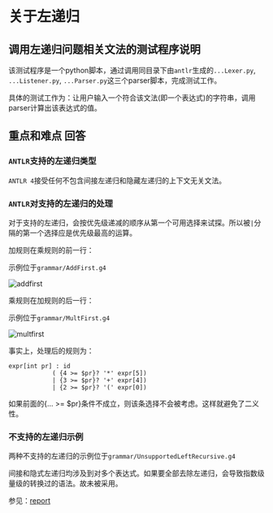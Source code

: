 # 关于左递归

## 调用左递归问题相关文法的测试程序说明

该测试程序是一个python脚本，通过调用同目录下由`antlr`生成的`...Lexer.py`, `...Listener.py`, `...Parser.py`这三个parser脚本，完成测试工作。

具体的测试工作为：让用户输入一个符合该文法(即一个表达式)的字符串，调用parser计算出该表达式的值。

## 重点和难点 回答

### `ANTLR`支持的左递归类型

`ANTLR 4`接受任何不包含间接左递归和隐藏左递归的上下文无关文法。



### `ANTLR`对支持的左递归的处理

对于支持的左递归，会按优先级递减的顺序从第一个可用选择来试探。所以被`|`分隔的第一个选择应是优先级最高的运算。

加规则在乘规则的前一行：

示例位于`grammar/AddFirst.g4`

![addfirst](add_first.png)

乘规则在加规则的后一行：

示例位于`grammar/MultFirst.g4`

![multfirst](mult_first.png)

事实上，处理后的规则为：

```
expr[int pr] : id
			( {4 >= $pr}? '*' expr[5])
			| {3 >= $pr}? '+' expr[4])
			| {2 >= $pr}? '(' expr[0])
```

如果前面的{... >= $pr}条件不成立，则该条选择不会被考虑。这样就避免了二义性。

### 不支持的左递归示例

两种不支持的左递归的示例位于`grammar/UnsupportedLeftRecursive.g4`

间接和隐式左递归均涉及到对多个表达式。如果要全部去除左递归，会导致指数级量级的转换过的语法。故未被采用。

参见：[report](antlr.org/papers/allstar-techreport.pdf)

